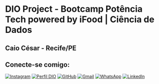 # DIO Project - Bootcamp Potência Tech powered by iFood | Ciência de Dados
## Caio César - Recife/PE 
## Conecte-se comigo:
[![Instagram](https://img.shields.io/badge/-Instagram-%23E4405F?style=for-the-badge&logo=instagram&logoColor=white)](https://www.instagram.com/cesarcaio.r/)
[![Perfil DIO](https://img.shields.io/badge/-Meu%20Perfil%20na%20DIO-0077B5?style=for-the-badge&logo=gitbook&logoColor=white)](https://www.dio.me/users/caio_macedo)
[![GitHub](https://img.shields.io/badge/GitHub-100000?style=for-the-badge&logo=github&logoColor=white)](https://github.com/caio-crypto)
[![Gmail](https://img.shields.io/badge/Gmail-333333?style=for-the-badge&logo=gmail&logoColor=red)](mailto:caio.macedo@ufpe.br)
[![WhatsApp](https://img.shields.io/badge/WhatsApp-25D366?style=for-the-badge&logo=whatsapp&logoColor=white)](https://wa.me/5581991905252)
[![LinkedIn](https://img.shields.io/badge/LinkedIn-0077B5?style=for-the-badge&logo=linkedin&logoColor=white)](https://www.linkedin.com/in/caio-césar-7aab27299?utm_source=share&utm_campaign=share_via&utm_content=profile&utm_medium=android_app/)
